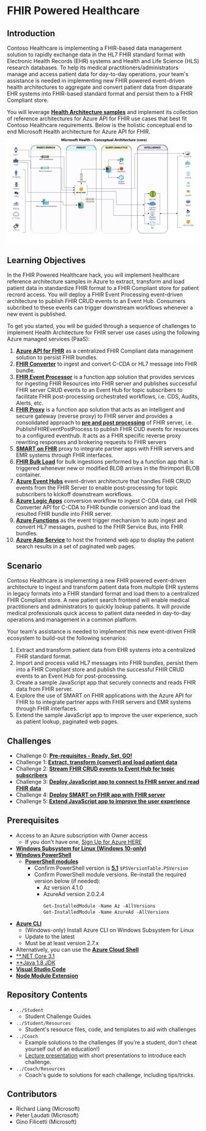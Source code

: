 # FHIR Powered Healthcare
## Introduction
Contoso Healthcare is implementing a FHIR-based data management solution to rapidly exchange data in the HL7 FHIR standard format with Electronic Health Records (EHR) systems and Health and Life Science (HLS) research databases.  To help its medical practitioners/administrators manage and access patient data for day-to-day operations, your team's assistance is needed in implementing new FHIR powered event-driven health architectures to aggregate and convert patient data from disparate EHR systems into FHIR-based standard format and persist them to a FHIR Compliant store.

You will leverage **[Health Architecture samples](https://github.com/rsliang/health-architectures)** and implement its collection of reference architectures for Azure API for FHIR use cases that best fit Contoso Healthcare requirements. Below is the holistic conceptual end to end Microsoft Health architecture for Azure API for FHIR.
![Health Architecture](./images/HealthArchitecture.png)

 
## Learning Objectives
In the FHIR Powered Healthcare hack, you will implement healthcare reference architecture samples in Azure to extract, transform and load patient data in standardize FHIR format to a FHIR Compliant store for patient recrord access.  You will deploy a FHIR Event Processing event-driven architecture to publish FHIR CRUD events to an Event Hub.  Consumers subcribed to these events can trigger downstream workflows whenever a new event is published.

To get you started, you will be guided through a sequence of challenges to implement Health Architecture for FHIR server use cases using the following Azure managed services (PaaS):
1. **[Azure API for FHIR](https://docs.microsoft.com/en-us/azure/healthcare-apis/overview)** as a centralized FHIR Compliant data management solution to persist FHIR bundles.
2. **[FHIR Converter](https://github.com/microsoft/FHIR-Converter)** to ingest and convert C-CDA or HL7 message into FHIR bundle.
3. **[FHIR Event Processor](https://github.com/microsoft/health-architectures/tree/master/FHIR/FHIREventProcessor)** is a function app solution that provides services for ingesting FHIR Resources into FHIR server and publishes successful FHIR server CRUD events to an Event Hub for topic subscribers to facilitate FHIR post-processing orchestrated workflows, i.e. CDS, Audits, Alerts, etc.
4. **[FHIR Proxy](https://github.com/rsliang/health-architectures/tree/master/FHIR/FHIRProxy)** is a function app solution that acts as an intelligent and secure gateway (reverse proxy) to FHIR server and provides a consolidated approach to **[pre and post processing](https://github.com/rsliang/health-architectures/tree/master/FHIR/FHIRProxy#pre-and-post-processing-support)** of FHIR server, i.e. PublishFHIREventPostProcess to publish FHIR CUD events for resources to a configured eventhub.  It acts as a FHIR specific reverse proxy rewriting responses and brokering requests to FHIR servers
5. **[SMART on FHIR](https://docs.microsoft.com/en-us/azure/healthcare-apis/use-smart-on-fhir-proxy)** proxy to integrate partner apps with FHIR servers and EMR systems through FHIR interfaces.
6. **[FHIR Bulk Load](https://github.com/microsoft/fhir-server-samples)** for bulk ingestions performed by a function app that is triggered whenever new or modified BLOB arrives in the fhirimport BLOB container.
7. **[Azure Event Hubs](https://docs.microsoft.com/en-us/azure/event-hubs/event-hubs-about)** event-driven architecture that handles FHIR CRUD events from the FHIR Server to enable post-processing for topic subscribers to kickoff downstream workflows.
8. **[Azure Logic Apps](https://docs.microsoft.com/en-us/azure/logic-apps/logic-apps-overview)** conversion workflow to ingest C-CDA data, call FHIR Converter API for C-CDA to FHIR bundle conversion and load the resulted FHIR bundle into FHIR server.
9. **[Azure Functions](https://docs.microsoft.com/en-us/azure/azure-functions/functions-overview)** as the event trigger mechanism to auto ingest and convert HL7 messages, pushed to the FHIR Service Bus, into FHIR bundles.
10. **[Azure App Service](https://docs.microsoft.com/en-us/azure/app-service/overview)** to host the frontend web app to display the patient search results in a set of paginated web pages.

## Scenario
Contoso Healthcare is implementing a new FHIR powered event-driven architecture to ingest and transform patient data from multiple EHR systems in legacy formats into a FHIR standard format and load them to a centralized FHIR Compliant store.  A new patient search frontend will enable medical practitioners and administrators to quickly lookup patients.  It will provide medical professionals quick access to patient data needed in day-to-day operations and management in a common platform.  

Your team's assistance is needed to implement this new event-driven FHIR ecosystem to build-out the following scenarios:
1. Extract and transform patient data from EHR systems into a centralized FHIR standard format.
2. Import and process valid HL7 messages into FHIR bundles, persist them into a FHIR Compliant store and publish the successful FHIR CRUD events to an Event Hub for post-processing.
3. Create a sample JavaScript app that securely connects and reads FHIR data from FHIR server.
4. Explore the use of SMART on FHIR applications with the Azure API for FHIR to to integrate partner apps with FHIR servers and EMR systems through FHIR interfaces.
5. Extend the sample JavaScript app to improve the user experience, such as patient lookup, paginated web pages.

## Challenges
- Challenge 0: **[Pre-requisites - Ready, Set, GO!](Student/Challenge00.md)**
- Challenge 1: **[Extract, transform (convert) and load patient data](Student/Challenge01.md)**
- Challenge 2: **[Stream FHIR CRUD events to Event Hub for topic subscribers](Student/Challenge02.md)**
- Challenge 3: **[Deploy JavaScript app to connect to FHIR server and read FHIR data](Student/Challenge03.md)**
- Challenge 4: **[Deploy SMART on FHIR app with FHIR server](Student/Challenge04.md)**
- Challenge 5: **[Extend JavaScript app to improve the user experience](Student/Challenge05.md)**

## Prerequisites
- Access to an Azure subscription with Owner access
   - If you don't have one, [Sign Up for Azure HERE](https://azure.microsoft.com/en-us/free/)
- [**Windows Subsystem for Linux (Windows 10-only)**](https://docs.microsoft.com/en-us/windows/wsl/install-win10)
- [**Windows PowerShell**](https://docs.microsoft.com/en-us/powershell/scripting/install/installing-powershell?view=powershell-7)
  - [**PowerShell modules**](https://docs.microsoft.com/en-us/powershell/module/microsoft.powershell.core/about/about_modules?view=powershell-7)
    - Confirm PowerShell version is [**5.1**](https://www.microsoft.com/en-us/download/details.aspx?id=54616)
      `$PSVersionTable.PSVersion`
    - Confirm PowerShell module versions.  Re-install the required version below (if needed):
      - Az version 4.1.0 
      - AzureAd version 2.0.2.4
        ```
        Get-InstalledModule -Name Az -AllVersions
        Get-InstalledModule -Name AzureAd -AllVersions
        ```
- [**Azure CLI**](https://docs.microsoft.com/en-us/cli/azure/install-azure-cli)
   - (Windows-only) Install Azure CLI on Windows Subsystem for Linux
   - Update to the latest
   - Must be at least version 2.7.x
- Alternatively, you can use the [**Azure Cloud Shell**](https://shell.azure.com/)
- [**.NET Core 3.1](https://dotnet.microsoft.com/download/dotnet-core/3.1)
- [**Java 1.8 JDK](https://www.oracle.com/java/technologies/javase/javase-jdk8-downloads.html)
- [**Visual Studio Code**](https://code.visualstudio.com/)
- [**Node Module Extension**](https://code.visualstudio.com/docs/nodejs/extensions)

## Repository Contents
- `../Student`
  - Student Challenge Guides
- `../Student/Resources`
  - Student's resource files, code, and templates to aid with challenges
- `../Coach`
   - Example solutions to the challenges (If you're a student, don't cheat yourself out of an education!)
   - [Lecture presentation](Coach/Lectures.pptx) with short presentations to introduce each challenge.
- `../Coach/Resources`
  - Coach's guide to solutions for each challenge, including tips/tricks.

## Contributors
- Richard Liang (Microsoft)
- Peter Laudati (Microsoft)
- Gino Filicetti (Microsoft)


